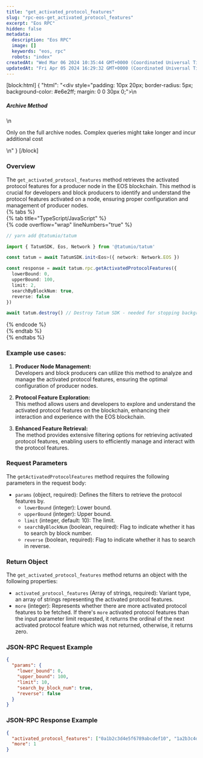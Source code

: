 ```yaml
---
title: "get_activated_protocol_features"
slug: "rpc-eos-get_activated_protocol_features"
excerpt: "Eos RPC"
hidden: false
metadata: 
  description: "Eos RPC"
  image: []
  keywords: "eos, rpc"
  robots: "index"
createdAt: "Wed Mar 06 2024 10:35:44 GMT+0000 (Coordinated Universal Time)"
updatedAt: "Fri Apr 05 2024 16:29:32 GMT+0000 (Coordinated Universal Time)"
---
```

[block:html]
{
  "html": "<div style=\"padding: 10px 20px; border-radius: 5px; background-color: #e6e2ff; margin: 0 0 30px 0;\">\n  <h5>Archive Method</h5>\n  <p>Only on the full archive nodes. Complex queries might take longer and incur additional cost</p>\n</div>"
}
[/block]


### Overview

The `get_activated_protocol_features` method retrieves the activated protocol features for a producer node in the EOS blockchain. This method is crucial for developers and block producers to identify and understand the protocol features activated on a node, ensuring proper configuration and management of producer nodes.  
{% tabs %}  
{% tab title="TypeScript/JavaScript" %}  
{% code overflow="wrap" lineNumbers="true" %}

```typescript
// yarn add @tatumio/tatum

import { TatumSDK, Eos, Network } from '@tatumio/tatum'

const tatum = await TatumSDK.init<Eos>({ network: Network.EOS })

const response = await tatum.rpc.getActivatedProtocolFeatures({
  lowerBound: 0,
  upperBound: 100,
  limit: 2,
  searchByBlockNum: true,
  reverse: false
})

await tatum.destroy() // Destroy Tatum SDK - needed for stopping background jobs
```

{% endcode %}  
{% endtab %}  
{% endtabs %}

### Example use cases:

1. **Producer Node Management:**  
   Developers and block producers can utilize this method to analyze and manage the activated protocol features, ensuring the optimal configuration of producer nodes.

2. **Protocol Feature Exploration:**  
   This method allows users and developers to explore and understand the activated protocol features on the blockchain, enhancing their interaction and experience with the EOS blockchain.

3. **Enhanced Feature Retrieval:**  
   The method provides extensive filtering options for retrieving activated protocol features, enabling users to efficiently manage and interact with the protocol features.

### Request Parameters

The `getActivatedProtocolFeatures` method requires the following parameters in the request body:

- `params` (object, required): Defines the filters to retrieve the protocol features by.
  - `lowerBound` (integer): Lower bound.
  - `upperBound` (integer): Upper bound.
  - `limit` (integer, default: 10): The limit.
  - `searchByBlockNum` (boolean, required): Flag to indicate whether it has to search by block number.
  - `reverse` (boolean, required): Flag to indicate whether it has to search in reverse.

### Return Object

The `get_activated_protocol_features` method returns an object with the following properties:

- `activated_protocol_features` (Array of strings, required): Variant type, an array of strings representing the activated protocol features.
- `more` (integer): Represents whether there are more activated protocol features to be fetched. If there's `more` activated protocol features than the input parameter limit requested, it returns the ordinal of the next activated protocol feature which was not returned, otherwise, it returns zero.

### JSON-RPC Request Example

```json
{
  "params": {
    "lower_bound": 0,
    "upper_bound": 100,
    "limit": 10,
    "search_by_block_num": true,
    "reverse": false
  }
}
```

### JSON-RPC Response Example

```json
{
  "activated_protocol_features": ["0a1b2c3d4e5f6789abcdef10", "1a2b3c4d5e6f7890abcdef01"],
  "more": 1
}
```
